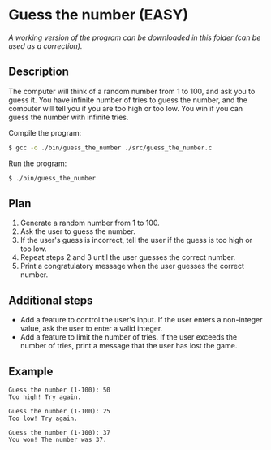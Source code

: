 # Guess the number (EASY)
*A working version of the program can be downloaded in this folder (can be used as a correction).*

## Description
The computer will think of a random number from 1 to 100, and ask you to guess it. You have infinite number of tries to guess the number, and the computer will tell you if you are too high or too low. You win if you can guess the number with infinite tries.

Compile the program:
```bash
$ gcc -o ./bin/guess_the_number ./src/guess_the_number.c
```

Run the program:
```bash
$ ./bin/guess_the_number
```

## Plan
1. Generate a random number from 1 to 100.
2. Ask the user to guess the number.
3. If the user's guess is incorrect, tell the user if the guess is too high or too low.
4. Repeat steps 2 and 3 until the user guesses the correct number.
5. Print a congratulatory message when the user guesses the correct number.

## Additional steps
- Add a feature to control the user's input. If the user enters a non-integer value, ask the user to enter a valid integer.
- Add a feature to limit the number of tries. If the user exceeds the number of tries, print a message that the user has lost the game.

## Example
```
Guess the number (1-100): 50
Too high! Try again.

Guess the number (1-100): 25
Too low! Try again.

Guess the number (1-100): 37
You won! The number was 37.
```